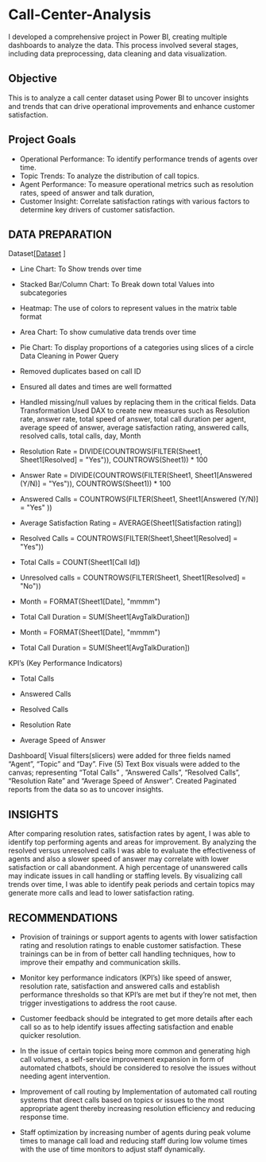 # Call-Center-Analysis
I developed a comprehensive project in Power BI, creating multiple dashboards to analyze the data. This process involved several stages, including data preprocessing, data cleaning and data visualization.
## Objective
This is to analyze a call center dataset using Power BI to uncover insights and trends that can drive operational improvements and enhance customer satisfaction.
## Project Goals
-	Operational Performance: To identify performance trends of agents over time.
-	Topic Trends: To analyze the distribution of call topics.
-	Agent Performance: To measure operational metrics such as resolution rates, speed of answer and talk duration,
-	Customer Insight: Correlate satisfaction ratings with various factors to determine key drivers of customer satisfaction.
## DATA PREPARATION
Dataset[<a href= "https: https://github.com/Slyomeye/Call-Center-Analysis/blob/main/01%20Call-Center-Dataset.xlsx">Dataset</a> ]
- Line Chart: To Show trends over time
- Stacked Bar/Column Chart: To Break down total Values into subcategories
- Heatmap: The use of colors to represent values in the matrix table format
- Area Chart: To show cumulative data trends over time
- Pie Chart: To display proportions of a categories using slices of a circle
Data Cleaning in Power Query
-	Removed duplicates based on call ID
-	Ensured all dates and times are well formatted
-	Handled missing/null values by replacing them in the critical fields.
 Data Transformation
	Used DAX to create new measures such as Resolution rate, answer rate, total speed of answer, total call duration per agent, average speed of answer, average satisfaction rating, answered calls, resolved calls, total calls, day, Month

-	Resolution Rate = DIVIDE(COUNTROWS(FILTER(Sheet1, Sheet1[Resolved] = "Yes")), COUNTROWS(Sheet1)) * 100
 
-	Answer Rate = DIVIDE(COUNTROWS(FILTER(Sheet1, Sheet1[Answered (Y/N)] = "Yes")), COUNTROWS(Sheet1)) * 100

-	Answered Calls = COUNTROWS(FILTER(Sheet1, Sheet1[Answered (Y/N)] = "Yes" ))
 
-	Average Satisfaction Rating = AVERAGE(Sheet1[Satisfaction rating])
 
-	Resolved Calls = COUNTROWS(FILTER(Sheet1,Sheet1[Resolved] = "Yes"))
 
-	Total Calls = COUNT(Sheet1[Call Id])
 
-	Unresolved calls = COUNTROWS(FILTER(Sheet1, Sheet1[Resolved] = "No"))
 
-	Month = FORMAT(Sheet1[Date], "mmmm")
 
-	Total Call Duration = SUM(Sheet1[AvgTalkDuration])

-	Month = FORMAT(Sheet1[Date], "mmmm")
 
-	Total Call Duration = SUM(Sheet1[AvgTalkDuration])

KPI’s (Key Performance Indicators)

-	Total Calls

-	Answered Calls

-	Resolved Calls

-	Resolution Rate

-	Average Speed of Answer

Dashboard[
Visual filters(slicers) were added for three fields named “Agent”, “Topic” and “Day”.
Five (5) Text Box visuals were added to the canvas; representing “Total Calls” , ”Answered Calls”, “Resolved Calls”, “Resolution Rate” and “Average Speed of Answer”.
Created Paginated reports from the data so as to uncover insights.
## INSIGHTS
After comparing resolution rates, satisfaction rates by agent, I was able to identify top performing agents and areas for improvement. By analyzing the resolved versus unresolved calls I was able to evaluate the effectiveness of agents and also a slower speed of answer may correlate with lower satisfaction or call abandonment. A high percentage of unanswered calls may indicate issues in call handling or staffing levels. By visualizing call trends over time, I was able to identify peak periods and certain topics may generate more calls and lead to lower satisfaction rating.

## RECOMMENDATIONS
-	Provision of trainings or support agents to agents with lower satisfaction rating and resolution ratings to enable customer satisfaction. These trainings can be in from of better call handling techniques, how to improve their empathy and communication skills.

-	Monitor key performance indicators (KPI’s) like speed of answer, resolution rate, satisfaction and answered calls and establish performance thresholds so that KPI’s are met but if they’re not met, then trigger investigations to address the root cause.

-	Customer feedback should be integrated to get more details after each call so as to help identify issues affecting satisfaction and enable quicker resolution.

-	In the issue of certain topics being more common and generating high call volumes, a self-service improvement expansion in form of automated chatbots, should be considered to resolve the issues without needing agent intervention.

-	Improvement of call routing by Implementation of automated call routing systems that direct calls based on topics or issues to the most appropriate agent thereby increasing resolution efficiency and reducing response time.
-	Staff optimization by increasing number of agents during peak volume times to manage call load and reducing staff during low volume times with the use of time monitors to adjust staff dynamically.

